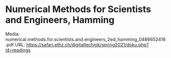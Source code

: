 # Numerical Methods for Scientists and Engineers, Hamming

Media: numerical.methods.for.scientists.and.engineers_2ed_hamming_0486652416.pdf
URL: https://safari.ethz.ch/digitaltechnik/spring2021/doku.php?id=readings